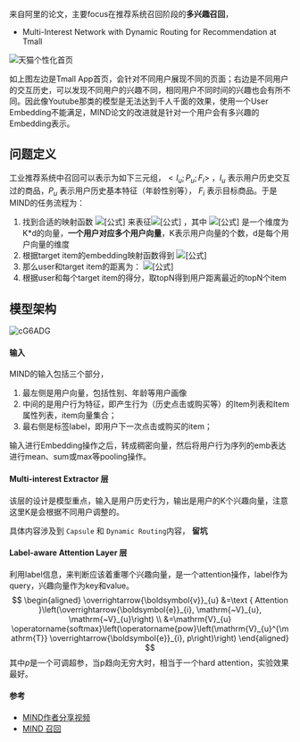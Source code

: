 来自阿里的论文，主要focus在推荐系统召回阶段的**多兴趣召回**，

- Multi-Interest Network with Dynamic Routing for Recommendation at Tmall

![天猫个性化首页](https://cdn.jsdelivr.net/gh/KaiyuanGao/ML-algorithm@master/uPic/mMOoRr.png)

如上图左边是Tmall App首页，会针对不同用户展现不同的页面；右边是不同用户的交互历史，可以发现不同用户的兴趣不同，相同用户不同时间的兴趣也会有所不同。因此像Youtube那类的模型是无法达到千人千面的效果，使用一个User Embedding不能满足，MIND论文的改进就是针对一个用户会有多兴趣的Embedding表示。

## 问题定义

工业推荐系统中召回可以表示为如下三元组，$<I_u; P_u; F_i>$ ，$I_u$ 表示用户历史交互过的商品，$P_u$ 表示用户历史基本特征（年龄性别等）， $F_i$ 表示目标商品。于是MIND的任务流程为：

1. 找到合适的映射函数 ![[公式]](https://www.zhihu.com/equation?tex=f_%7Buser%7D) 来表征![[公式]](https://www.zhihu.com/equation?tex=V_u+%3D+f_%7Buser%7D%28I_u%2CP_u%29) ，其中 ![[公式]](https://www.zhihu.com/equation?tex=V_u+%3D+%5Cvec%7Bv_u%5E1%7D%2C%5Cvec%7Bv_u%5E2%7D%2C%2C%2C%5Cvec%7Bv_u%5EK%7D) 是一个维度为K*d的向量，**一个用户对应多个用户向量**，K表示用户向量的个数，d是每个用户向量的维度
2. 根据target item的embedding映射函数得到 ![[公式]](https://www.zhihu.com/equation?tex=%5Cvec%7Be_i%7D+%3D+f_%7Bitem%7D%28F_i%29)
3. 那么user和target item的距离为： ![[公式]](https://www.zhihu.com/equation?tex=f_%7Bscore%7D%28V_u%2C%5Cvec%7Be_i%7D%29%3D%5Cmax++%5Climits_%7B1%5Cleq+k+%5Cleq+K%7D+%5Cvec%7Be_i%5E%7BT%7D%7D+%5Cvec%7Bv_u%5Ek%7D)
4. 根据user和每个target item的得分，取topN得到用户距离最近的topN个item

## 模型架构

![cG6ADG](https://cdn.jsdelivr.net/gh/KaiyuanGao/ML-algorithm@master/uPic/cG6ADG.png)

#### 输入

MIND的输入包括三个部分，

1. 最左侧是用户向量，包括性别、年龄等用户画像
2. 中间的是用户行为特征，即产生行为（历史点击或购买等）的Item列表和Item属性列表，item向量集合；
3. 最右侧是标签label，即用户下一次点击或购买的item；

输入进行Embedding操作之后，转成稠密向量，然后将用户行为序列的emb表达进行mean、sum或max等pooling操作。

#### Multi-interest Extractor 层

该层的设计是模型重点，输入是用户历史行为，输出是用户的K个兴趣向量，注意这里K是会根据不同用户调整的。

具体内容涉及到 `Capsule` 和 `Dynamic Routing`内容， **留坑**

 

#### Label-aware Attention Layer 层

利用label信息，来判断应该着重哪个兴趣向量，是一个attention操作，label作为query，兴趣向量作为key和value。
$$
\begin{aligned}
\overrightarrow{\boldsymbol{v}}_{u} &=\text { Attention }\left(\overrightarrow{\boldsymbol{e}}_{i}, \mathrm{~V}_{u}, \mathrm{~V}_{u}\right) \\
&=\mathrm{V}_{u} \operatorname{softmax}\left(\operatorname{pow}\left(\mathrm{V}_{u}^{\mathrm{T}} \overrightarrow{\boldsymbol{e}}_{i}, p\right)\right)
\end{aligned}
$$
其中$p$是一个可调超参，当p趋向无穷大时，相当于一个hard attention，实验效果最好。

#### 参考

- [MIND作者分享视频](https://developer.aliyun.com/live/246509)
- [MIND 召回](https://www.yuque.com/caserwin/dbbzw2/vsorgr)


